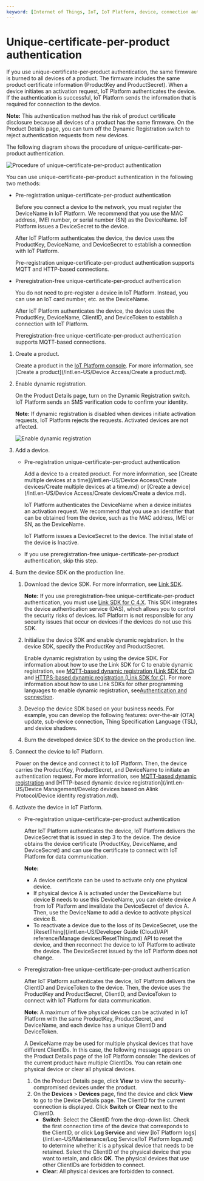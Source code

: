```yaml
---
keyword: [Internet of Things, IoT, IoT Platform, device, connection authentication, device activation, unique-certificate-per-product, security authentication, dynamic registration, product certificate, ProductKey, ProductSecret, DeviceSecret, DeviceToken, ClientID]
---
```


# Unique-certificate-per-product authentication

If you use unique-certificate-per-product authentication, the same firmware is burned to all devices of a product. The firmware includes the same product certificate information \(ProductKey and ProductSecret\). When a device initiates an activation request, IoT Platform authenticates the device. If the authentication is successful, IoT Platform sends the information that is required for connection to the device.

**Note:** This authentication method has the risk of product certificate disclosure because all devices of a product has the same firmware. On the Product Details page, you can turn off the Dynamic Registration switch to reject authentication requests from new devices.

The following diagram shows the procedure of unique-certificate-per-product authentication.

![Procedure of unique-certificate-per-product authentication](https://static-aliyun-doc.oss-accelerate.aliyuncs.com/assets/img/en-US/9554788951/p146855.png)

You can use unique-certificate-per-product authentication in the following two methods:

-   Pre-registration unique-certificate-per-product authentication

    Before you connect a device to the network, you must register the DeviceName in IoT Platform. We recommend that you use the MAC address, IMEI number, or serial number \(SN\) as the DeviceName. IoT Platform issues a DeviceSecret to the device.

    After IoT Platform authenticates the device, the device uses the ProductKey, DeviceName, and DeviceSecret to establish a connection with IoT Platform.

    Pre-registration unique-certificate-per-product authentication supports MQTT and HTTP-based connections.

-   Preregistration-free unique-certificate-per-product authentication

    You do not need to pre-register a device in IoT Platform. Instead, you can use an IoT card number, etc. as the DeviceName.

    After IoT Platform authenticates the device, the device uses the ProductKey, DeviceName, ClientID, and DeviceToken to establish a connection with IoT Platform.

    Preregistration-free unique-certificate-per-product authentication supports MQTT-based connections.


1.  Create a product.

    Create a product in the [IoT Platform console](http://iot.console.aliyun.com/). For more information, see [Create a product](/intl.en-US/Device Access/Create a product.md).

2.  Enable dynamic registration.

    On the Product Details page, turn on the Dynamic Registration switch. IoT Platform sends an SMS verification code to confirm your identity.

    **Note:** If dynamic registration is disabled when devices initiate activation requests, IoT Platform rejects the requests. Activated devices are not affected.

    ![Enable dynamic registration](https://static-aliyun-doc.oss-accelerate.aliyuncs.com/assets/img/en-US/9554788951/p146857.png)

3.  Add a device.

    -   Pre-registration unique-certificate-per-product authentication

        Add a device to a created product. For more information, see [Create multiple devices at a time](/intl.en-US/Device Access/Create devices/Create multiple devices at a time.md) or [Create a device](/intl.en-US/Device Access/Create devices/Create a device.md).

        IoT Platform authenticates the DeviceName when a device initiates an activation request. We recommend that you use an identifier that can be obtained from the device, such as the MAC address, IMEI or SN, as the DeviceName.

        IoT Platform issues a DeviceSecret to the device. The initial state of the device is Inactive.

    -   If you use preregistration-free unique-certificate-per-product authentication, skip this step.
4.  Burn the device SDK on the production line.

    1.  Download the device SDK. For more information, see [Link SDK](https://www.alibabacloud.com/help/doc-detail/96627.htm).

        **Note:** If you use preregistration-free unique-certificate-per-product authentication, you must use [Link SDK for C 4.X](). This SDK integrates the device authentication service \(DAS\), which allows you to control the security risks of devices. IoT Platform is not responsible for any security issues that occur on devices if the devices do not use this SDK.

    2.  Initialize the device SDK and enable dynamic registration. In the device SDK, specify the ProductKey and ProductSecret.

        Enable dynamic registration by using the device SDK. For information about how to use the Link SDK for C to enable dynamic registration, see [MQTT-based dynamic registration \(Link SDK for C\)]() and [HTTPS-based dynamic registration \(Link SDK for C\)](). For more information about how to use Link SDKs for other programming languages to enable dynamic registration, see[Authentication and connection](https://www.alibabacloud.com/help/doc-detail/96627.htm).

    3.  Develop the device SDK based on your business needs. For example, you can develop the following features: over-the-air \(OTA\) update, sub-device connection, Thing Specification Language \(TSL\), and device shadows.

    4.  Burn the developed device SDK to the device on the production line.

5.  Connect the device to IoT Platform.

    Power on the device and connect it to IoT Platform. Then, the device carries the ProductKey, ProductSecret, and DeviceName to initiate an authentication request. For more information, see [MQTT-based dynamic registration]() and [HTTP-based dynamic device registration](/intl.en-US/Device Management/Develop devices based on Alink Protocol/Device identity registration.md).

6.  Activate the device in IoT Platform.

    -   Pre-registration unique-certificate-per-product authentication

        After IoT Platform authenticates the device, IoT Platform delivers the DeviceSecret that is issued in step 3 to the device. The device obtains the device certificate \(ProductKey, DeviceName, and DeviceSecret\) and can use the certificate to connect with IoT Platform for data communication.

        **Note:**

        -   A device certificate can be used to activate only one physical device.
        -   If physical device A is activated under the DeviceName but device B needs to use this DeviceName, you can delete device A from IoT Platform and invalidate the DeviceSecret of device A. Then, use the DeviceName to add a device to activate physical device B.
        -   To reactivate a device due to the loss of its DeviceSecret, use the [ResetThing](/intl.en-US/Developer Guide (Cloud)/API reference/Manage devices/ResetThing.md) API to reset the device, and then reconnect the device to IoT Platform to activate the device. The DeviceSecret issued by the IoT Platform does not change.
    -   Preregistration-free unique-certificate-per-product authentication

        After IoT Platform authenticates the device, IoT Platform delivers the ClientID and DeviceToken to the device. Then, the device uses the ProductKey and ProductSecret, ClientID, and DeviceToken to connect with IoT Platform for data communication.

        **Note:** A maximum of five physical devices can be activated in IoT Platform with the same ProductKey, ProductSecret, and DeviceName, and each device has a unique ClientID and DeviceToken.

        A DeviceName may be used for multiple physical devices that have different ClientIDs. In this case, the following message appears on the Product Details page of the IoT Platform console: The devices of the current product have multiple ClientIDs. You can retain one physical device or clear all physical devices.

        1.  On the Product Details page, click **View** to view the security-compromised devices under the product.
        2.  On the **Devices** \> **Devices** page, find the device and click **View** to go to the Device Details page. The ClientID for the current connection is displayed. Click **Switch** or **Clear** next to the ClientID.
            -   **Switch**: Select the ClientID from the drop-down list. Check the first connection time of the device that corresponds to the ClientID, or click **Log Service** and view [IoT Platform logs](/intl.en-US/Maintenance/Log Service/IoT Platform logs.md) to determine whether it is a physical device that needs to be retained. Select the ClientID of the physical device that you want to retain, and click **OK**. The physical devices that use other ClientIDs are forbidden to connect.
            -   **Clear**: All physical devices are forbidden to connect.

